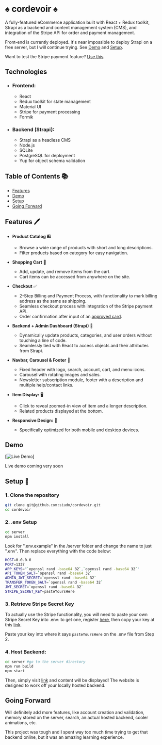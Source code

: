 <script src="https://kit.fontawesome.com/d14de0e447.js" crossorigin="anonymous"></script>

# ♠️ cordevoir ♠️

A fully-featured eCommerce application built with React + Redux toolkit, Strapi as a backend and content management system (CMS), and integration of the Stripe API for order and payment management.

Front-end is currently deployed. It's near impossible to deploy Strapi on a free server, but I will continue trying. See [Demo](#demo) and [Setup](#setup).

Want to test the Stripe payment feature? [Use this](https://stripe.com/docs/testing#cards).

## Technologies

- ### **Frontend:** <i class="fa-brands fa-react fa-spin" style="color: #5391ca;"></i>

  - React
  - Redux toolkit for state management
  - Material UI
  - Stripe for payment processing
  - Formik

- ### **Backend (Strapi):** <i class="fa-brands fa-node fa-beat"></i>

  - Strapi as a headless CMS
  - Node.js
  - SQLite
  - PostgreSQL for deployment
  - Yup for object schema validation

## Table of Contents 📚

- [Features](#features)
- [Demo](#demo)
- [Setup](#setup)
- [Going Forward](#goingforward)

## Features 🖊️

- **Product Catalog** 🛍️

  - Browse a wide range of products with short and long descriptions.
  - Filter products based on category for easy navigation.

- **Shopping Cart** 🛒

  - Add, update, and remove items from the cart.
  - Cart items can be accessed from anywhere on the site.

- **Checkout** ✅

  - 2-Step Billing and Payment Process, with functionality to mark billing address as the same as shipping.
  - Seamless checkout process with integration of the Stripe payment API.
  - Order confirmation after input of an [approved card](https://stripe.com/docs/testing#cards).

- **Backend + Admin Dashboard (Strapi)** 🐙

  - Dynamically update products, categories, and user orders without touching a line of code.
  - Seamlessly tied with React to access objects and their attributes from Strapi.

- **Navbar, Carousel & Footer** 🎠

  - Fixed header with logo, search, account, cart, and menu icons.
  - Carousel with rotating images and sales.
  - Newsletter subscription module, footer with a description and multiple help/contact links.

- **Item Display:** 🖥️

  - Click to reveal zoomed-in view of item and a longer description.
  - Related products displayed at the bottom.

- **Responsive Design:** 📱
  - Specifically optimized for both mobile and desktop devices.

## Demo

[![Live Demo](demo-link)]

Live demo coming very soon

## Setup 📝

### 1. Clone the repository

```bash
git clone git@github.com:siudn/cordevoir.git
cd cordevoir
```

### 2. **.env Setup**

```bash
cd server
npm install
```

Look for ".env.example" in the /server folder and change the name to just ".env". Then replace everything with the code below:

```bash
HOST=0.0.0.0
PORT=1337
APP_KEYS="`openssl rand -base64 32`,`openssl rand -base64 32`"
API_TOKEN_SALT=`openssl rand -base64 32`
ADMIN_JWT_SECRET=`openssl rand -base64 32`
TRANSFER_TOKEN_SALT=`openssl rand -base64 32`
JWT_SECRET=`openssl rand -base64 32`
STRIPE_SECRET_KEY=pasteYoursHere
```

### 3. **Retrieve Stripe Secret Key**

To actually use the Stripe functionality, you will need to paste your own Stripe Secret Key into .env: to get one, register [here](https://dashboard.stripe.com/register), then copy your key at this [link](https://dashboard.stripe.com/register).

Paste your key into where it says `pasteYoursHere` on the .env file from Step 2.

### 4. **Host Backend:**

```bash
cd server #go to the server directory
npm run build
npm start
```

Then, simply visit [link](https://cordevoir.vercel.app/) and content will be displayed! The website is designed to work off your locally hosted backend.

## Going Forward

Will definitely add more features, like account creation and validation, memory stored on the server, search, an actual hosted backend, cooler animations, etc.

This project was tough and I spent way too much time trying to get that backend online, but it was an amazing learning experience.
